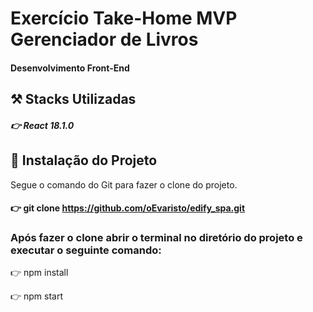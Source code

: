 # Exercício Take-Home MVP Gerenciador de Livros

#### Desenvolvimento Front-End

## ⚒️ Stacks Utilizadas
##### 👉  React 18.1.0

## 🏁 Instalação do Projeto

Segue o comando do Git para fazer o clone do projeto.
#### 👉 git clone  https://github.com/oEvaristo/edify_spa.git

### Após fazer o clone abrir o terminal no diretório do projeto e executar o seguinte comando:

👉 npm install 

👉 npm start
